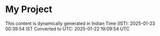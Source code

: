 # My Project

This content is dynamically generated in Indian Time (IST): 2025-01-23 00:39:54 IST
Converted to UTC: 2025-01-22 19:09:54 UTC
